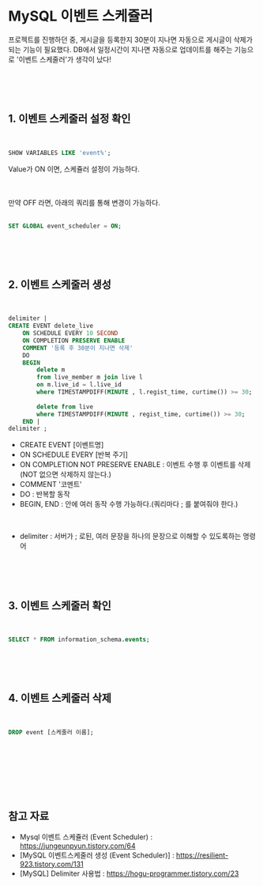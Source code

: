 # MySQL 이벤트 스케쥴러

프로젝트를 진행하던 중, 게시글을 등록한지 30분이 지나면 자동으로 게시글이 삭제가 되는 기능이 필요했다. DB에서 일정시간이 지나면 자동으로 업데이트를 해주는 기능으로 '이벤트 스케줄러'가 생각이 났다!

<br>
<br>
<br>

## 1. 이벤트 스케줄러 설정 확인

<br>

```SQL
SHOW VARIABLES LIKE 'event%';
```

Value가 ON 이면, 스케쥴러 설정이 가능하다.

<br>
<br>
만약 OFF 라면, 아래의 쿼리를 통해 변경이 가능하다.
<br>
<br>

```SQL
SET GLOBAL event_scheduler = ON;
```

<br>
<br>
<br>

## 2. 이벤트 스케줄러 생성

<br>

```SQL
delimiter |
CREATE EVENT delete_live
    ON SCHEDULE EVERY 10 SECOND
	ON COMPLETION PRESERVE ENABLE
    COMMENT '등록 후 30분이 지나면 삭제'
	DO
    BEGIN
		delete m
        from live_member m join live l
        on m.live_id = l.live_id
		where TIMESTAMPDIFF(MINUTE , l.regist_time, curtime()) >= 30;
        
		delete from live
		where TIMESTAMPDIFF(MINUTE , regist_time, curtime()) >= 30;
	END |
delimiter ;
```

- CREATE EVENT [이벤트명]
- ON SCHEDULE EVERY [반복 주기]
- ON COMPLETION NOT PRESERVE ENABLE : 이벤트 수행 후 이벤트를 삭제 (NOT 없으면 삭제하지 않는다.)
- COMMENT '코멘트'
- DO : 반복할 동작
- BEGIN, END : 안에 여러 동작 수행 가능하다.(쿼리마다 ; 를 붙여줘야 한다.)

<br>

- delimiter : 서버가 ; 로된, 여러 문장을 하나의 문장으로 이해할 수 있도록하는 명령어


<br>
<br>
<br>

## 3. 이벤트 스케줄러 확인

<br>

```SQL
SELECT * FROM information_schema.events;
``` 

<br>
<br>
<br>

## 4. 이벤트 스케줄러 삭제

<br>

```SQL
DROP event [스케줄러 이름];
```

<br>
<br>
<br>
<br>
<br>
<br>

## 참고 자료
- Mysql 이벤트 스케쥴러 (Event Scheduler) : https://jungeunpyun.tistory.com/64
- [MySQL 이벤트스케줄러 생성 (Event Scheduler)] : https://resilient-923.tistory.com/131
- [MySQL] Delimiter 사용법 : https://hogu-programmer.tistory.com/23

